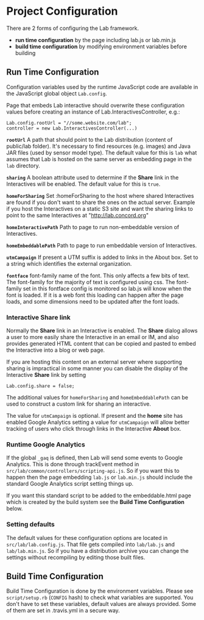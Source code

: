 # Project Configuration

There are 2 forms of configuring the Lab framework.

- **run time configuration** by the page including lab.js or lab.min.js
- **build time configuration** by modifying environment variables before building

## Run Time Configuration

Configuration variables used by the runtime JavaScript code are available in the JavaScript global
object `Lab.config`.

Page that embeds Lab interactive should overwrite these configuration values
before creating an instance of Lab.InteractivesController, e.g.:

    Lab.config.rootUrl = "//some.website.com/lab";
    controller = new Lab.InteractivesController(...)

**`rootUrl`** A path that should point to the Lab distribution (content of public/lab folder).
It's necessary to find resources (e.g. images) and Java JAR files (used by sensor model type).
The default value for this is `lab` what assumes that Lab is hosted on the same server as
embedding page in the `lab` directory.

**`sharing`** A boolean attribute used to determine if the **Share** link in the Interactives will be enabled.
The default value for this is `true`.

**`homeForSharing`** Set :homeForSharing to the host where shared Interactives are found
if you don't want to share the ones on the actual server. Example if you host the
Interactives on a static S3 site and want the sharing links to point to the same
Interactives at "http://lab.concord.org"

**`homeInteractivePath`** Path to page to run non-embeddable version of Interactives.

**`homeEmbeddablePath`** Path to page to run embeddable version of Interactives.

**`utmCampaign`** If present a UTM suffix is added to links in the About box.
Set to a string which identifies the external organization.

**`fontface`** font-family name of the font. This only affects a few bits of text. The font-family for
the majority of text is configured using css. The font-family set in this fontface config is monitored
so lab.js will know when the font is loaded. If it is a web font this loading can happen after the page
loads, and some dimensions need to be updated after the font loads.

### Interactive Share link

Normally the **Share** link in an Interactive is enabled. The **Share** dialog allows a user to more easily
share the Interactive in an email or IM, and also provides generated HTML content that can be copied and pasted
to embed the Interactive into a blog or web page.

If you are hosting this content on an external server where supporting
sharing is impractical in some manner you can disable the display of the Interactive **Share** link by setting

    Lab.config.share = false;

The additional values for `homeForSharing` and `homeEmbeddablePath` can be used to construct a custom link for sharing an interactive.

The value for `utmCampaign` is optional. If present and the **home** site has enabled Google Analytics
setting a value for `utmCampaign` will allow better tracking of users who click through links in the
Interactive **About** box.

### Runtime Google Analytics

If the global `_gaq` is defined, then Lab will send some events to Google Analytics. This is done
through trackEvent method in `src/lab/common/controllers/scripting-api.js`. So if you want this to happen then the
page embedding `lab.js` or `lab.min.js` should include the standard Google Analytics script setting things up.

If you want this standard script to be added to the embeddable.html page which is created by the build system
see the **Build Time Configuration** below.

### Setting defaults

The default values for these configuration options are located in `src/lab/lab.config.js`. That file gets compiled
into `lab/lab.js` and `lab/lab.min.js`. So if you have a distribution archive you can change the settings without
recompiling by editing those built files.

## Build Time Configuration

Build Time Configuration is done by the environment variables. Please see `script/setup.rb` (`CONFIG` hash) to check what variables are supported. You don't have to set these variables, default
values are always provided. Some of them are set in .travis.yml in a secure way.